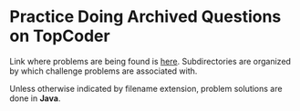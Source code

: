 # Practice Doing Archived Questions on TopCoder

Link where problems are being found is [here](http://community.topcoder.com/tc?module=ProblemArchive). Subdirectories are organized by which challenge problems are associated with. 

Unless otherwise indicated by filename extension, problem solutions are done in **Java**.